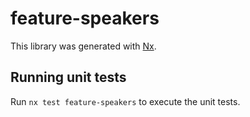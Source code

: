 # feature-speakers

This library was generated with [Nx](https://nx.dev).

## Running unit tests

Run `nx test feature-speakers` to execute the unit tests.
